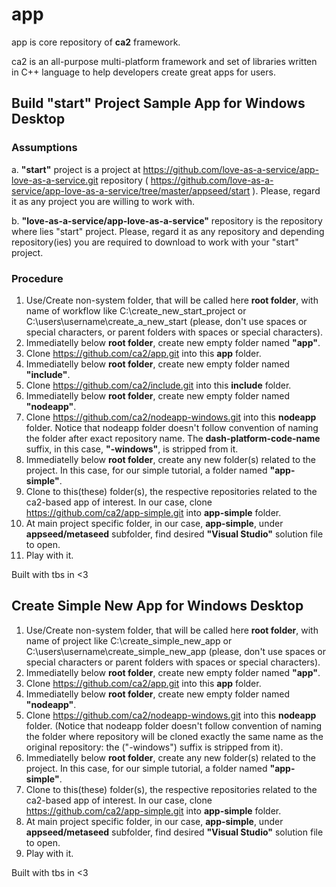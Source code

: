 # app

app is core repository of **ca2** framework.

ca2 is an all-purpose multi-platform framework and set of libraries written in C++ language to help developers create great apps for users.

## Build "start" Project Sample App for Windows Desktop
### Assumptions
a. **"start"** project is a project at https://github.com/love-as-a-service/app-love-as-a-service.git repository ( https://github.com/love-as-a-service/app-love-as-a-service/tree/master/appseed/start ). Please, regard it as any project you are willing to work with.

b. **"love-as-a-service/app-love-as-a-service"** repository is the repository where lies "start" project. Please, regard it as any repository and depending repository(ies) you are required to download to work with your "start" project.

### Procedure
1. Use/Create non-system folder, that will be called here **root folder**, with name of workflow like C:\create_new_start_project or C:\users\username\create_a_new_start (please, don't use spaces or special characters, or parent folders with spaces or special characters).
2. Immediatelly below **root folder**, create new empty folder named **"app"**. 
3. Clone https://github.com/ca2/app.git into this **app** folder.
4. Immediatelly below **root folder**, create new empty folder named **"include"**. 
5. Clone https://github.com/ca2/include.git into this **include** folder.
4. Immediatelly below **root folder**, create new empty folder named **"nodeapp"**. 
5. Clone https://github.com/ca2/nodeapp-windows.git into this **nodeapp** folder. Notice that nodeapp folder doesn't follow convention of naming the folder after exact repository name. The **dash-platform-code-name** suffix, in this case,  **"-windows"**, is stripped from it.
6. Immediatelly below **root folder**, create any new folder(s) related to the project. In this case, for our simple tutorial, a folder named **"app-simple"**. 
7. Clone to this(these) folder(s), the respective repositories related to the ca2-based app of interest. In our case, clone https://github.com/ca2/app-simple.git into **app-simple** folder.
8. At main project specific folder, in our case, **app-simple**, under **appseed/metaseed** subfolder, find desired **"Visual Studio"** solution file to open.
9. Play with it.


Built with tbs in <3


## Create Simple New App for Windows Desktop

1. Use/Create non-system folder, that will be called here **root folder**, with name of project like C:\create_simple_new_app or C:\users\username\create_simple_new_app (please, don't use spaces or special characters or parent folders with spaces or special characters).
2. Immediatelly below **root folder**, create new empty folder named **"app"**. 
3. Clone https://github.com/ca2/app.git into this **app** folder.
4. Immediatelly below **root folder**, create new empty folder named **"nodeapp"**. 
5. Clone https://github.com/ca2/nodeapp-windows.git into this **nodeapp** folder. (Notice that nodeapp folder doesn't follow convention of naming the folder where repository will be cloned exactly the same name as the original repository: the **<dash-platform>** ("-windows") suffix is stripped from it).
6. Immediatelly below **root folder**, create any new folder(s) related to the project. In this case, for our simple tutorial, a folder named **"app-simple"**. 
7. Clone to this(these) folder(s), the respective repositories related to the ca2-based app of interest. In our case, clone https://github.com/ca2/app-simple.git into **app-simple** folder.
8. At main project specific folder, in our case, **app-simple**, under **appseed/metaseed** subfolder, find desired **"Visual Studio"** solution file to open.
9. Play with it.


Built with tbs in <3
